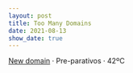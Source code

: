 ```yaml
---
layout: post
title: Too Many Domains
date: 2021-08-13
show_date: true
---
```

[New domain](http://javier.computer) · Pre-parativos · 42ºC